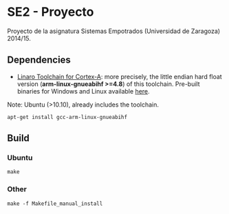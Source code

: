 # SE2 - Proyecto
Proyecto de la asignatura Sistemas Empotrados (Universidad de Zaragoza) 2014/15.

## Dependencies
* [Linaro Toolchain for Cortex-A](https://wiki.linaro.org/WorkingGroups/ToolChain): more precisely, the little endian hard float version (**arm-linux-gnueabihf >=4.8**) of this toolchain. Pre-built binaries for Windows and Linux available [here](http://releases.linaro.org/14.11/components/toolchain/binaries/).

Note: Ubuntu (>10.10), already includes the toolchain. 
```
apt-get install gcc-arm-linux-gnueabihf
```

## Build 

### Ubuntu 
```
make 
```

### Other
```
make -f Makefile_manual_install
```
